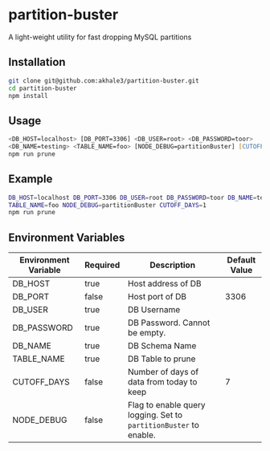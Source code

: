 # partition-buster
A light-weight utility for fast dropping MySQL partitions

## Installation
```zsh
git clone git@github.com:akhale3/partition-buster.git
cd partition-buster
npm install
```

## Usage
```zsh
<DB_HOST=localhost> [DB_PORT=3306] <DB_USER=root> <DB_PASSWORD=toor>
<DB_NAME=testing> <TABLE_NAME=foo> [NODE_DEBUG=partitionBuster] [CUTOFF_DAYS=1]
npm run prune
```

## Example
```zsh
DB_HOST=localhost DB_PORT=3306 DB_USER=root DB_PASSWORD=toor DB_NAME=testing
TABLE_NAME=foo NODE_DEBUG=partitionBuster CUTOFF_DAYS=1
npm run prune
```

## Environment Variables
| Environment Variable | Required | Description                                                       | Default Value |
|----------------------|----------|-------------------------------------------------------------------|---------------|
| DB_HOST              | true     | Host address of DB                                                |               |
| DB_PORT              | false    | Host port of DB                                                   | 3306          |
| DB_USER              | true     | DB Username                                                       |               |
| DB_PASSWORD          | true     | DB Password. Cannot be empty.                                     |               |
| DB_NAME              | true     | DB Schema Name                                                    |               |
| TABLE_NAME           | true     | DB Table to prune                                                 |               |
| CUTOFF_DAYS          | false    | Number of days of data from today to keep                         | 7             |
| NODE_DEBUG           | false    | Flag to enable query logging. Set to `partitionBuster` to enable. |               |
